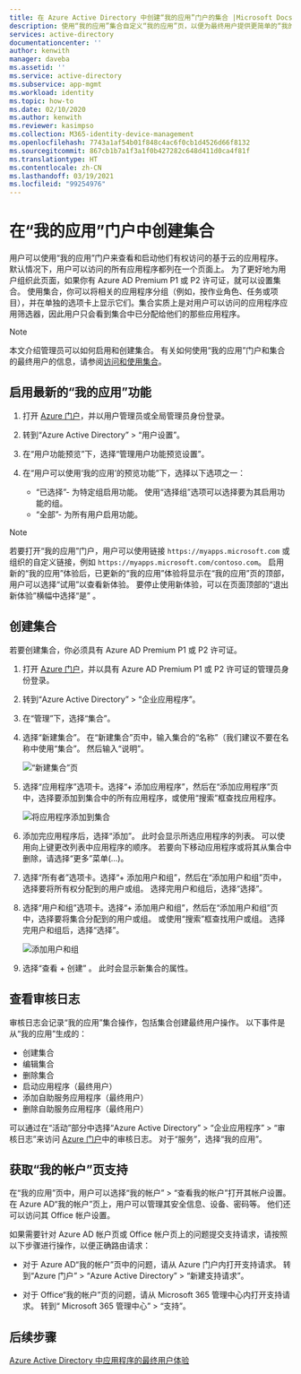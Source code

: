 ```yaml
---
title: 在 Azure Active Directory 中创建“我的应用”门户的集合 |Microsoft Docs
description: 使用“我的应用”集合自定义“我的应用”页，以便为最终用户提供更简单的“我的应用”体验。 以单独的选项卡的方式将应用程序组织到组中。
services: active-directory
documentationcenter: ''
author: kenwith
manager: daveba
ms.assetid: ''
ms.service: active-directory
ms.subservice: app-mgmt
ms.workload: identity
ms.topic: how-to
ms.date: 02/10/2020
ms.author: kenwith
ms.reviewer: kasimpso
ms.collection: M365-identity-device-management
ms.openlocfilehash: 7743a1af54b01f848c4ac6f0cb1d4526d66f8132
ms.sourcegitcommit: 867cb1b7a1f3a1f0b427282c648d411d0ca4f81f
ms.translationtype: HT
ms.contentlocale: zh-CN
ms.lasthandoff: 03/19/2021
ms.locfileid: "99254976"
---
```

# <a name="create-collections-on-the-my-apps-portal"></a>在“我的应用”门户中创建集合

用户可以使用“我的应用”门户来查看和启动他们有权访问的基于云的应用程序。 默认情况下，用户可以访问的所有应用程序都列在一个页面上。 为了更好地为用户组织此页面，如果你有 Azure AD Premium P1 或 P2 许可证，就可以设置集合。 使用集合，你可以将相关的应用程序分组（例如，按作业角色、任务或项目），并在单独的选项卡上显示它们。集合实质上是对用户可以访问的应用程序应用筛选器，因此用户只会看到集合中已分配给他们的那些应用程序。

> [!NOTE]
> 本文介绍管理员可以如何启用和创建集合。 有关如何使用“我的应用”门户和集合的最终用户的信息，请参阅[访问和使用集合](../user-help/my-applications-portal-workspaces.md)。

## <a name="enable-the-latest-my-apps-features"></a>启用最新的“我的应用”功能

1. 打开 [Azure 门户](https://portal.azure.com/)，并以用户管理员或全局管理员身份登录。

2. 转到“Azure Active Directory” > “用户设置”。

3. 在“用户功能预览”下，选择“管理用户功能预览设置”。

4. 在“用户可以使用‘我的应用’的预览功能”下，选择以下选项之一：
   * “已选择”- 为特定组启用功能。 使用“选择组”选项可以选择要为其启用功能的组。  
   * “全部”- 为所有用户启用功能。

> [!NOTE]
> 若要打开“我的应用”门户，用户可以使用链接 `https://myapps.microsoft.com` 或组织的自定义链接，例如 `https://myapps.microsoft.com/contoso.com`。 启用新的“我的应用”体验后，已更新的“我的应用”体验将显示在“我的应用”页的顶部，用户可以选择“试用”以查看新体验。 要停止使用新体验，可以在页面顶部的“退出新体验”横幅中选择“是” 。

## <a name="create-a-collection"></a>创建集合

若要创建集合，你必须具有 Azure AD Premium P1 或 P2 许可证。

1. 打开 [Azure 门户](https://portal.azure.com/)，并以具有 Azure AD Premium P1 或 P2 许可证的管理员身份登录。

2. 转到“Azure Active Directory” > “企业应用程序”。

3. 在“管理”下，选择“集合”。

4. 选择“新建集合”。 在“新建集合”页中，输入集合的“名称”（我们建议不要在名称中使用“集合”。 然后输入“说明”。

   ![“新建集合”页](media/acces-panel-collections/new-collection.png)

5. 选择“应用程序”选项卡。选择“+ 添加应用程序”，然后在“添加应用程序”页中，选择要添加到集合中的所有应用程序，或使用“搜索”框查找应用程序。

   ![将应用程序添加到集合](media/acces-panel-collections/add-applications.png)

6. 添加完应用程序后，选择“添加”。 此时会显示所选应用程序的列表。 可以使用向上键更改列表中应用程序的顺序。 若要向下移动应用程序或将其从集合中删除，请选择“更多”菜单(...)。

7. 选择“所有者”选项卡。选择“+ 添加用户和组”，然后在“添加用户和组”页中，选择要将所有权分配到的用户或组。 选择完用户和组后，选择“选择”。

9. 选择“用户和组”选项卡。选择“+ 添加用户和组”，然后在“添加用户和组”页中，选择要将集合分配到的用户或组。 或使用“搜索”框查找用户或组。 选择完用户和组后，选择“选择”。

   ![添加用户和组](media/acces-panel-collections/add-users-and-groups.png)

11. 选择“查看 + 创建”  。 此时会显示新集合的属性。


## <a name="view-audit-logs"></a>查看审核日志

审核日志会记录“我的应用”集合操作，包括集合创建最终用户操作。 以下事件是从“我的应用”生成的：

* 创建集合
* 编辑集合
* 删除集合
* 启动应用程序（最终用户）
* 添加自助服务应用程序（最终用户）
* 删除自助服务应用程序（最终用户）

可以通过在“活动”部分中选择“Azure Active Directory” > “企业应用程序” > “审核日志”来访问 [Azure 门户](https://portal.azure.com)中的审核日志。 对于“服务”，选择“我的应用”。

## <a name="get-support-for-my-account-pages"></a>获取“我的帐户”页支持

在“我的应用”页中，用户可以选择“我的帐户” > “查看我的帐户”打开其帐户设置。 在 Azure AD“我的帐户”页上，用户可以管理其安全信息、设备、密码等。 他们还可以访问其 Office 帐户设置。

如果需要针对 Azure AD 帐户页或 Office 帐户页上的问题提交支持请求，请按照以下步骤进行操作，以便正确路由请求： 

* 对于 Azure AD“我的帐户”页中的问题，请从 Azure 门户内打开支持请求。 转到“Azure 门户” > “Azure Active Directory” > “新建支持请求”。  

* 对于 Office“我的帐户”页的问题，请从 Microsoft 365 管理中心内打开支持请求。 转到“ Microsoft 365 管理中心” > “支持”。 

## <a name="next-steps"></a>后续步骤
[Azure Active Directory 中应用程序的最终用户体验](end-user-experiences.md)